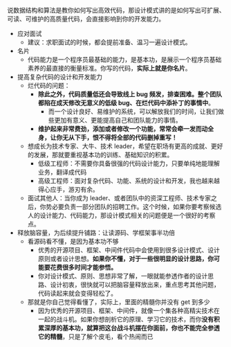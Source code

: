 说数据结构和算法是教你如何写出高效代码，那设计模式讲的是如何写出可扩展、可读、可维护的高质量代码，会直接影响到你的开发能力。
- 应对面试
	- 建议：求职面试的时候，都会提前准备、温习一遍设计模式。
- 名片
	- 代码能力是一个程序员最基础的能力，是基本功，是展示一个程序员基础素养的最直接的衡量标准。你写的代码，**实际上就是你名片**。
- 提高复杂代码的设计和开发能力
	- 烂代码的问题：
		- **除此之外，代码质量低还会导致线上 bug 频发，排查困难。整个团队都陷在成天修改无意义的低级 bug、在烂代码中添补丁的事情中**。
			- 而一个设计良好、易维护的系统，可以解放我们的时间，让我们做些更加有意义、更能提高自己和团队能力的事情。
		-  **维护起来非常费劲，添加或者修改一个功能，常常会牵一发而动全身，让你无从下手，恨不得将全部的代码删掉重写！**
	- 想成长为技术专家、大牛、技术 leader，希望在职场有更高的成就、更好的发展，那就要重视基本功的训练、基础知识的积累。
		- 低级工程师：不需要你具备很强的代码设计能力，只要单纯地能理解业务，翻译成代码
		- 高级工程师：面对复杂代码、功能、系统的设计和开发，我也越来越得心应手，游刃有余。
	- 面试其他人：当你成为 leader、或者团队中的资深工程师、技术专家之后，你势必要负责一部分团队的招聘工作。这个时候，如果你要考察候选人的设计能力、代码能力，那设计模式相关的问题便是一个很好的考察点。
- 释放脑容量，为后续提升铺路：让读源码、学框架事半功倍
	- 看源码看不懂，是因为基本功不够
		- 优秀的开源项目、框架、中间件代码中会使用到很多设计模式、设计原则或者设计思想。**如果你不懂，对于一些很明显的设计思路，你可能要花费很多时间才能参悟。**
		- 你对设计模式、原则、思想非常了解，一眼就能参透作者的设计思路、设计初衷，很快就可以把脑容量释放出来，重点思考其他问题，代码读起来就会变得轻松了。
	- 那就是你自己觉得看懂了，实际上，里面的精髓你并没有 get 到多少
		- 因为优秀的开源项目、框架、中间件，就像一个集各种高精尖技术在一起的战斗机。如果你想剖析它的原理、学习它的技术，而你**没有积累深厚的基本功，就算把这台战斗机摆在你面前，你也不能完全参透它的精髓**，只是了解个皮毛，看个热闹而已
